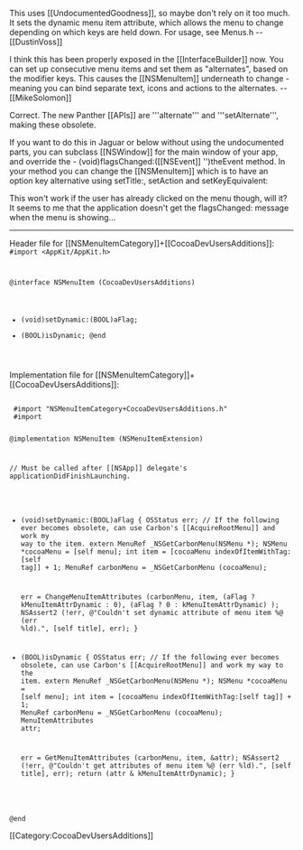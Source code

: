 

This uses [[UndocumentedGoodness]], so maybe don't rely on it too much. It sets the dynamic menu item attribute, which allows the menu to change depending on which keys are held down. For usage, see Menus.h -- [[DustinVoss]]

I think this has been properly exposed in the [[InterfaceBuilder]] now. You can set up consecutive menu items and set them as "alternates", based on the modifier keys. This causes the [[NSMenuItem]] underneath to change - meaning you can bind separate text, icons and actions to the alternates.  -- [[MikeSolomon]]

Correct. The new Panther [[APIs]] are '''alternate''' and '''setAlternate''', making these obsolete.

If you want to do this in Jaguar or below without using the undocumented parts, you can subclass [[NSWindow]] for the main window of your app, and override the - (void)flagsChanged:([[NSEvent]] '')theEvent method. In your method you can change the [[NSMenuItem]] which is to have an option key alternative using setTitle:, setAction and setKeyEquivalent:

This won't work if the user has already clicked on the menu though, will it? It seems to me that the application doesn't get the flagsChanged: message when the menu is showing...


----
Header file for [[NSMenuItemCategory]]+[[CocoaDevUsersAdditions]]:
<code>
 #import <AppKit/AppKit.h>
 
 @interface NSMenuItem (CocoaDevUsersAdditions)
 - (void)setDynamic:(BOOL)aFlag;
 - (BOOL)isDynamic;
 @end
</code>

Implementation file for [[NSMenuItemCategory]]+[[CocoaDevUsersAdditions]]:

<code>
 #import "NSMenuItemCategory+CocoaDevUsersAdditions.h"
 #import <Carbon/Carbon.h>
 
 @implementation NSMenuItem (NSMenuItemExtension)
 
 // Must be called after [[NSApp]] delegate's applicationDidFinishLaunching.
 - (void)setDynamic:(BOOL)aFlag
 {
   OSStatus err;
   // If the following ever becomes obsolete, can use Carbon's [[AcquireRootMenu]] and work my way to the item.
   extern MenuRef _NSGetCarbonMenu(NSMenu *);
   NSMenu *cocoaMenu = [self menu];
   int item = [cocoaMenu indexOfItemWithTag:[self tag]] + 1;
   MenuRef carbonMenu = _NSGetCarbonMenu (cocoaMenu);
   
   err = ChangeMenuItemAttributes (carbonMenu, item,
                                       (aFlag ? kMenuItemAttrDynamic : 0),
                                       (aFlag ? 0 : kMenuItemAttrDynamic) );
   NSAssert2 (!err, @"Couldn't set dynamic attribute of menu item %@ (err %ld).", [self title], err);
 }
 
 - (BOOL)isDynamic
 {
   OSStatus err;
   // If the following ever becomes obsolete, can use Carbon's [[AcquireRootMenu]] and work my way to the item.
   extern MenuRef _NSGetCarbonMenu(NSMenu *);
   NSMenu *cocoaMenu = [self menu];
   int item = [cocoaMenu indexOfItemWithTag:[self tag]] + 1;
   MenuRef carbonMenu = _NSGetCarbonMenu (cocoaMenu);
   MenuItemAttributes attr;
   
   err = GetMenuItemAttributes (carbonMenu, item, &attr);
   NSAssert2 (!err, @"Couldn't get attributes of menu item %@ (err %ld).", [self title], err);
   return (attr & kMenuItemAttrDynamic);
 }
 
 @end
</code>


[[Category:CocoaDevUsersAdditions]]